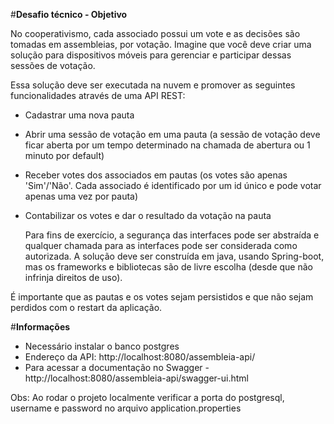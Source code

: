 #**Desafio técnico - Objetivo**

No cooperativismo, cada associado possui um vote e as decisões são tomadas em assembleias, por votação. Imagine que você deve criar uma solução para dispositivos móveis para gerenciar e participar dessas sessões de votação. 

Essa solução deve ser executada na nuvem e promover as seguintes funcionalidades através de uma API REST:

- Cadastrar uma nova pauta
- Abrir uma sessão de votação em uma pauta (a sessão de votação deve ficar aberta por um tempo determinado na chamada de abertura ou 1 minuto por default)
- Receber votes dos associados em pautas (os votes são apenas 'Sim'/'Não'. Cada associado é identificado por um id único e pode votar apenas uma vez por pauta)
- Contabilizar os votes e dar o resultado da votação na pauta
    
    Para fins de exercício, a segurança das interfaces pode ser abstraída e qualquer chamada para as interfaces pode ser considerada como autorizada. A solução deve ser construída em java, usando Spring-boot, mas os frameworks e bibliotecas são de livre escolha (desde que não infrinja direitos de uso).

É importante que as pautas e os votes sejam persistidos e que não sejam perdidos com o restart da aplicação.


#**Informações**

* Necessário instalar o banco postgres
* Endereço da API: http://localhost:8080/assembleia-api/
* Para acessar a documentação no Swagger - http://localhost:8080/assembleia-api/swagger-ui.html

Obs: Ao rodar o projeto localmente verificar a porta do postgresql, username e password no arquivo application.properties